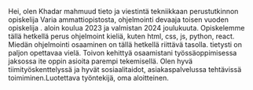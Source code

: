 Hei, olen Khadar mahmuud tieto ja viestintä tekniikkaan perustutkinnon opiskelija Varia ammattiopistosta, ohjelmointi devaaja toisen vuoden opiskelija . aloin koulua 2023 ja valmistan 2024 joulukuuta. Opiskelemme tällä hetkellä perus ohjelmoint kieliä, kuten html, css, js, python, react. Miedän ohjelmointi osaaminen on tällä hetkellä riittävä tasolla. tietysti on paljon opettavaa vielä. Toivon kehittyä osaamistani työssäoppimisessa jaksossa ite oppin asioita parempi tekemisellä. Olen hyvä tiimityöskenttelyssä ja hyvät sosiaalitaidot, asiakaspalvelussa tehtävissä toimiminen.Luotettava työntekijä, oma aloitteinen.
